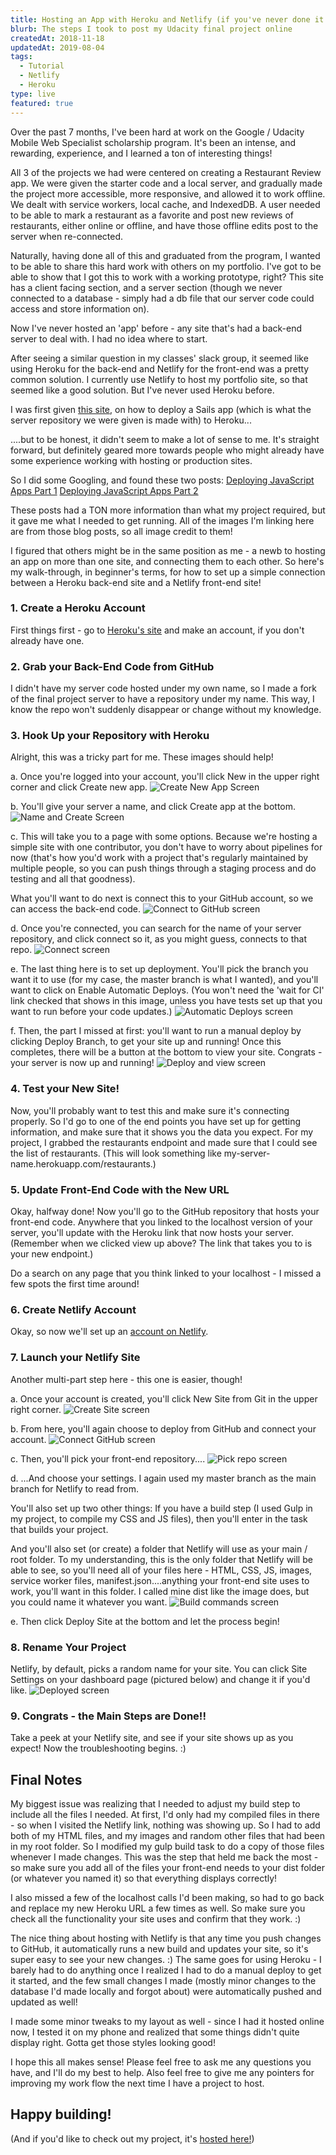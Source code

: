 ```yaml
---
title: Hosting an App with Heroku and Netlify (if you've never done it before)
blurb: The steps I took to post my Udacity final project online
createdAt: 2018-11-18 
updatedAt: 2019-08-04
tags: 
  - Tutorial
  - Netlify
  - Heroku
type: live
featured: true
---
```


Over the past 7 months, I've been hard at work on the Google / Udacity Mobile Web Specialist scholarship program. It's been an intense, and rewarding, experience, and I learned a ton of interesting things!

All 3 of the projects we had were centered on creating a Restaurant Review app. We were given the starter code and a local server, and gradually made the project more accessible, more responsive, and allowed it to work offline. We dealt with service workers, local cache, and IndexedDB. A user needed to be able to mark a restaurant as a favorite and post new reviews of restaurants, either online or offline, and have those offline edits post to the server when re-connected.

Naturally, having done all of this and graduated from the program, I wanted to be able to share this hard work with others on my portfolio. I've got to be able to show that I got this to work with a working prototype, right?  This site has a client facing section, and a server section (though we never connected to a database - simply had a db file that our server code could access and store information on).

Now I've never hosted an 'app' before - any site that's had a back-end server to deal with. I had no idea where to start.

After seeing a similar question in my classes' slack group, it seemed like using Heroku for the back-end and Netlify for the front-end was a pretty common solution. I currently use Netlify to host my portfolio site, so that seemed like a good solution. But I've never used Heroku before.

I was first given [this site](https://sailsjs.com/documentation/concepts/deployment/hosting), on how to deploy a Sails app (which is what the server repository we were given is made with) to Heroku...

....but to be honest, it didn't seem to make a lot of sense to me. It's straight forward, but definitely geared more towards people who might already have some experience working with hosting or production sites.

So I did some Googling, and found these two posts:
[Deploying JavaScript Apps Part 1](https://auth0.com/blog/the-complete-guide-to-deploying-javascript-applications-part-1)
[Deploying JavaScript Apps Part 2](https://auth0.com/blog/deploying-javascript-apps-part-2)

These posts had a TON more information than what my project required, but it gave me what I needed to get running. All of the images I'm linking here are from those blog posts, so all image credit to them!

I figured that others might be in the same position as me - a newb to hosting an app on more than one site, and connecting them to each other. So here's my walk-through, in beginner's terms, for how to set up a simple connection between a Heroku back-end site and a Netlify front-end site!

### 1. Create a Heroku Account

First things first - go to [Heroku's site](https://www.heroku.com) and make an account, if you don't already have one.

### 2. Grab your Back-End Code from GitHub

I didn't have my server code hosted under my own name, so I made a fork of the final project server to have a repository under my name. This way, I know the repo won't suddenly disappear or change without my knowledge.

### 3. Hook Up your Repository with Heroku

Alright, this was a tricky part for me. These images should help!

a. Once you're logged into your account, you'll click New in the upper right corner and click Create new app.
![Create New App Screen](https://cdn2.auth0.com/blog/ultimateguide/create_new_app.png)

b. You'll give your server a name, and click Create app at the bottom.
![Name and Create Screen](https://cdn.auth0.com/blog/jsdeploy/herokunewname.png)

c. This will take you to a page with some options. Because we're hosting a simple site with one contributor, you don't have to worry about pipelines for now (that's how you'd work with a project that's regularly maintained by multiple people, so you can push things through a staging process and do testing and all that goodness).

What you'll want to do next is connect this to your GitHub account, so we can access the back-end code.
![Connect to GitHub screen](https://cdn.auth0.com/blog/jsdeploy/connectogithub.png)

d. Once you're connected, you can search for the name of your server repository, and click connect so it, as you might guess, connects to that repo.
![Connect screen](https://cdn.auth0.com/blog/jsdeploy/clickonconnect.png)

e. The last thing here is to set up deployment. You'll pick the branch you want it to use (for my case, the master branch is what I wanted), and you'll want to click on Enable Automatic Deploys. (You won't need the 'wait for CI' link checked that shows in this image, unless you have tests set up that you want to run before your code updates.)
![Automatic Deploys screen](https://cdn.auth0.com/blog/jsdeploy/enableautomaticdeploy.png)

f. Then, the part I missed at first: you'll want to run a manual deploy by clicking Deploy Branch, to get your site up and running! Once this completes, there will be a button at the bottom to view your site. Congrats - your server is now up and running!
![Deploy and view screen](https://cdn.auth0.com/blog/jsdeploy/deployprocess.png)

### 4. Test your New Site!

Now, you'll probably want to test this and make sure it's connecting properly. So I'd go to one of the end points you have set up for getting information, and make sure that it shows you the data you expect. For my project, I grabbed the restaurants endpoint and made sure that I could see the list of restaurants. (This will look something like my-server-name.herokuapp.com/restaurants.)

### 5. Update Front-End Code with the New URL

Okay, halfway done! Now you'll go to the GitHub repository that hosts your front-end code. Anywhere that you linked to the localhost version of your server, you'll update with the Heroku link that now hosts your server. (Remember when we clicked view up above? The link that takes you to is your new endpoint.)

Do a search on any page that you think linked to your localhost - I missed a few spots the first time around!

### 6. Create Netlify Account

Okay, so now we'll set up an [account on Netlify](https://www.netlify.com).

### 7. Launch your Netlify Site

Another multi-part step here - this one is easier, though!

a. Once your account is created, you'll click New Site from Git in the upper right corner.
![Create Site screen](https://cdn.auth0.com/blog/jsdeploy/ncreatesitefromgit.png)

b. From here, you'll again choose to deploy from GitHub and connect your account.
![Connect GitHub screen](https://cdn.auth0.com/blog/jsdeploy/nchoosegithub.png)

c. Then, you'll pick your front-end repository....
![Pick repo screen](https://cdn.auth0.com/blog/jsdeploy/nselectrepo.png)

d. ...And choose your settings. I again used my master branch as the main branch for Netlify to read from.

You'll also set up two other things:
If you have a build step (I used Gulp in my project, to compile my CSS and JS files), then you'll enter in the task that builds your project.

And you'll also set (or create) a folder that Netlify will use as your main / root folder. To my understanding, this is the only folder that Netlify will be able to see, so you'll need all of your files here - HTML, CSS, JS, images, service worker files, manifest.json....anything your front-end site uses to work, you'll want in this folder. I called mine dist like the image does, but you could name it whatever you want.
![Build commands screen](https://cdn.auth0.com/blog/jsdeploy/netliftyputbuildcommands.png)

e. Then click Deploy Site at the bottom and let the process begin!

### 8. Rename Your Project

Netlify, by default, picks a random name for your site. You can click Site Settings on your dashboard page (pictured below) and change it if you'd like.
![Deployed screen](https://cdn.auth0.com/blog/jsdeploy/sitedeployinprogress.png)

### 9. Congrats - the Main Steps are Done!!

Take a peek at your Netlify site, and see if your site shows up as you expect! Now the troubleshooting begins. :)

## Final Notes

My biggest issue was realizing that I needed to adjust my build step to include all the files I needed. At first, I'd only had my compiled files in there - so when I visited the Netlify link, nothing was showing up. So I had to add both of my HTML files, and my images and random other files that had been in my root folder. So I modified my gulp build task to do a copy of those files whenever I made changes. This was the step that held me back the most - so make sure you add all of the files your front-end needs to your dist folder (or whatever you named it) so that everything displays correctly!

I also missed a few of the localhost calls I'd been making, so had to go back and replace my new Heroku URL a few times as well. So make sure you check all the functionality your site uses and confirm that they work. :)

The nice thing about hosting with Netlify is that any time you push changes to GitHub, it automatically runs a new build and updates your site, so it's super easy to see your new changes. :) The same goes for using Heroku - I barely had to do anything once I realized I had to do a manual deploy to get it started, and the few small changes I made (mostly minor changes to the database I'd made locally and forgot about) were automatically pushed and updated as well!

I made some minor tweaks to my layout as well - since I had it hosted online now, I tested it on my phone and realized that some things didn't quite display right. Gotta get those styles looking good!

I hope this all makes sense! Please feel free to ask me any questions you have, and I'll do my best to help. Also feel free to give me any pointers for improving my work flow the next time I have a project to host.

## Happy building!

(And if you'd like to check out my project, it's [hosted here!](https://mws-reviews-app-lt.netlify.com/))
